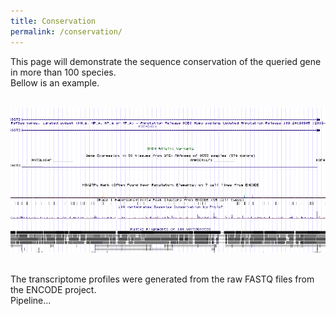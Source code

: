 ```yaml
---
title: Conservation
permalink: /conservation/
---
```



This page will demonstrate the sequence conservation of the queried gene in more than 100 species. <br>
Bellow is an example. <br>
 <br>

<img width="800" src="/img/Conservation.png" data-action="zoom">
 <br>
 
 <br>

The transcriptome profiles were generated from the raw FASTQ files from the ENCODE project. <br>
Pipeline... <br>
 <br>
